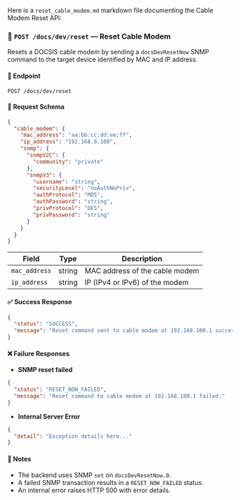 Here is a `reset_cable_modem.md` markdown file documenting the Cable Modem Reset API:
### 📡 `POST /docs/dev/reset` — Reset Cable Modem

Resets a DOCSIS cable modem by sending a `docsDevResetNow` SNMP command to the target device identified by MAC and IP address.


#### 🔁 Endpoint

```
POST /docs/dev/reset
```


#### 🧾 Request Schema

```json
{
  "cable_modem": {
	"mac_address": "aa:bb:cc:dd:ee:ff",
	"ip_address": "192.168.0.100",
    "snmp": {
      "snmpV2C": {
        "community": "private"
      },
      "snmpV3": {
        "username": "string",
        "securityLevel": "noAuthNoPriv",
        "authProtocol": "MD5",
        "authPassword": "string",
        "privProtocol": "DES",
        "privPassword": "string"
      }
    }
  }
}
```

| Field         | Type   | Description                    |
| ------------- | ------ | ------------------------------ |
| `mac_address` | string | MAC address of the cable modem |
| `ip_address`  | string | IP (IPv4 or IPv6) of the modem |


#### ✅ Success Response

```json
{
  "status": "SUCCESS",
  "message": "Reset command sent to cable modem at 192.168.100.1 successfully."
}
```


#### ❌ Failure Responses

* **SNMP reset failed**

```json
{
  "status": "RESET_NOW_FAILED",
  "message": "Reset command to cable modem at 192.168.100.1 failed."
}
```

* **Internal Server Error**

```json
{
  "detail": "Exception details here..."
}
```


#### 🔐 Notes

* The backend uses SNMP `set` on `docsDevResetNow.0`.
* A failed SNMP transaction results in a `RESET_NOW_FAILED` status.
* An internal error raises HTTP 500 with error details.
